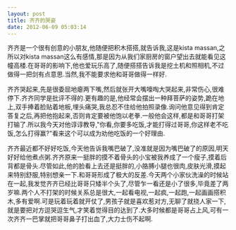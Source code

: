 ```yaml
---
layout: post
title: 齐齐的哭姿
date: 2012-06-09 05:03:14
---
```




齐齐是一个很有创意的小朋友,他随便把积木搭搭,就告诉我,这是kista massan,之所以对kista
massan这么有感情,那是因为从我们家厨房的窗户望出去就能看见这幢高楼.在哥哥的影响下,他也爱玩乐高了,随便搭搭告诉我是挖土机和照相机,不过做得一把剑有点意思.当然,我不能要求他和哥哥做得一样好.


齐齐哭起来,先是很委屈地瘪两下嘴,然后就张开大嘴嚎啕大哭起来,非常伤心,很难停下.齐齐同学是批评不得的.更有趣的是,他经常会摆出一种拜菩萨的姿势,跪在地上,双手捧着脸贴着地板,埋头痛哭,我总忍不住给他拍照录像.询问他意见得到肯定答复之后,再把他抱起来,否则肯定要被他饱以老拳.一般他会这样,都是和哥哥打架打输了.所以我今天对他谆谆教导,"你看,你要多吃饭,才能打得过哥哥,你这样老不吃饭,怎么打得赢?"看来这个可以成为劝他吃饭的一个好理由.


齐齐最近都不好好吃饭,今天他告诉我嘴巴破了,没准就是因为嘴巴破了的原因,明天好好给他煮点粥.齐齐原来一挺胖的摸不着骨头的小宝被我养成了一个瘦子,摸着后背都是骨头.尽管如此,他的脸看上去还是挺胖的,小胳膊小腿也很肉,皮肤光滑,摸起来特别舒服,特别想亲一下.和哥哥形成了极大的反差.今天两个小家伙洗澡的时候站在一起,我发觉齐齐已经比哥哥只矮半个头了,尽管乍一看还是小了很多,毕竟差了两岁嘛.两个人不打架的时候关系总是很大,一起看电视,一起疯,一起跑,一起画画搭积木,多有爱啊.可是玩着玩着就开仗了,男孩子就是喜欢惹对方,无聊了就挠人家一下,就是要把对方逗哭逗生气,才笑着觉得目的达到了.大多时候都是哥哥占上风,可有一次齐齐一巴掌就把哥哥鼻子打出血了,大力士伤不起啊.



